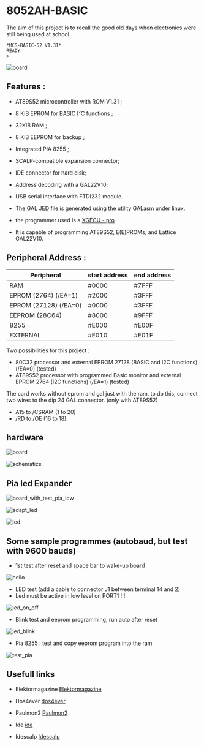 # 8052AH-BASIC

The aim of this project is to recall the good old days when electronics were still being used at school.

```console
*MCS-BASIC-52 V1.31*
READY
>
```

![board](images/Board_low.jpg "Main board")

## Features :

- AT89S52 microcontroller with ROM V1.31 ;
- 8 KiB EPROM for BASIC I²C functions ;
- 32KiB RAM ;
- 8 KiB EEPROM for backup ;
- Integrated PIA 8255 ;
- SCALP-compatible expansion connector;
- IDE connector for hard disk;
- Address decoding with a GAL22V10;
- USB serial interface with FTDI232 module.


- The GAL JED file is generated using the utility [GALasm](https://github.com/daveho/GALasm) under linux.
- the programmer used is a [XGECU - pro](https://www.aliexpress.com/premium/XGecu.html)
- It is capable of programming AT89S52, E(E)PROMs, and Lattice GAL22V10.

## Peripheral Address :

| Peripheral | start address | end address |
| ------ | ------ | ------ |
| RAM | #0000 | #7FFF |
| EPROM (2764) (/EA=1) | #2000 | #3FFF |
| EPROM (27128) (/EA=0) | #0000 | #3FFF |
| EEPROM (28C64) | #8000 | #9FFF |
| 8255 | #E000 | #E00F |
| EXTERNAL | #E010 | #E01F |

Two possibilities for this project :

- 80C32 processor and external EPROM 27128 (BASIC and I2C functions) (/EA=0) (tested)
- AT89S52 processor with programmed Basic monitor and external EPROM 2764 (I2C functions) (/EA=1) (tested)

The card works without eprom and gal just with the ram. to do this, connect two wires to the dip 24 GAL connector. (only with AT89S52) 

- A15 to /CSRAM (1 to 20)
- /RD to /OE (16 to 18)

## hardware

![board](images/board.png "board")

![schematics](schematics/board.png "schematics")


## Pia led Expander

![board_with_test_pia_low](images/board_with_test_pia_low.jpg "board_with_test_pia_low")

![adapt_led](images/adapt_led.png "adapt_led")

![led](schematics/adapt_led.png "led")


## Some sample programmes (autobaud, but test with 9600 bauds)

- 1st test after reset and space bar to wake-up board

![hello](images/hello.gif "hello")

- LED test (add a cable to connector J1 between terminal 14 and 2)
- Led must be active in low level on PORT1 !!!

![led_on_off](images/led_on_off.gif "led_on_off")

- Blink test and eeprom programming, run auto after reset

![led_blink](images/led_blink.gif "led_blink")

- Pia 8255 : test and copy eeprom program into the ram

![test_pia](images/test_pia.gif "test_pia")

## Usefull links

- Elektormagazine [Elektormagazine](https://www.elektormagazine.fr/magazine/elektor-200703/10656)

- Dos4ever [dos4ever](https://www.dos4ever.com/8031board/8031board.html)

- Paulmon2 [Paulmon2](https://www.pjrc.com/tech/8051/paulmon2.html)

- Ide [ide](https://www.pjrc.com/tech/8051/ide/)

- Idescalp [Idescalp](http://vesta.homelinux.free.fr/v/wiki/interface_ide_sur_uc_8051_scalp.html)



